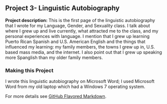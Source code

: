 ## Project 3- Linguistic Autobiography

**Project description:** This is the first page of the linguistic autobiography that I wrote for my Language, Gender, and Sexuality class. I talk about where I grew up and live currently, what attracted me to the class, and my personal experiences with language. I mention that I grew up learning Puerto Rican Spanish and U.S. American English and the things that influenced my learning: my family members, the towns I grew up in, U.S. based mass media, and the internet.  I also point out that I grew up speaking more Spanglish than my older family members.


### Making this Project

I wrote this linguistic autobiography on Microsoft Word; I used Microsoft Word from my old laptop which had a Windows 7 operating system.   

 


For more details see [GitHub Flavored Markdown](https://guides.github.com/features/mastering-markdown/).

